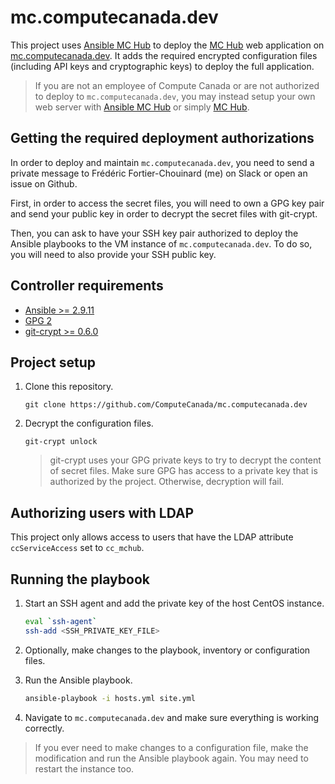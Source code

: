 # mc.computecanada.dev

This project uses [Ansible MC Hub](https://github.com/ComputeCanada/ansible-mc-hub) to deploy the [MC Hub](https://github.com/ComputeCanada/mc-hub) web application on [mc.computecanada.dev](https://mc.computecanada.dev). It adds the required encrypted configuration files (including API keys and cryptographic keys) to deploy the full application.

> If you are not an employee of Compute Canada or are not authorized to deploy to `mc.computecanada.dev`, you may instead setup your own web server with [Ansible MC Hub](https://github.com/ComputeCanada/ansible-mc-hub) or simply [MC Hub](https://github.com/ComputeCanada/mc-hub).

## Getting the required deployment authorizations

In order to deploy and maintain `mc.computecanada.dev`, you need to send a private message to Frédéric Fortier-Chouinard (me) on Slack or open an issue on Github.

First, in order to access the secret files, you will need to own a GPG key pair and send your public key in order to decrypt the secret files with git-crypt.

Then, you can ask to have your SSH key pair authorized to deploy the Ansible playbooks to the VM instance of `mc.computecanada.dev`. To do so, you will need to also provide your SSH public key.

## Controller requirements

* [Ansible >= 2.9.11](https://docs.ansible.com/ansible/latest/installation_guide/intro_installation.html)
* [GPG 2](https://gnupg.org/index.html)
* [git-crypt >= 0.6.0](https://www.agwa.name/projects/git-crypt/)

## Project setup

1. Clone this repository.
    ````
    git clone https://github.com/ComputeCanada/mc.computecanada.dev
    ````

2. Decrypt the configuration files.

    ````
    git-crypt unlock
    ````
    > git-crypt uses your GPG private keys to try to decrypt the content of secret files. Make sure GPG has access to a private key that is authorized by the project. Otherwise, decryption will fail.

## Authorizing users with LDAP

This project only allows access to users that have the LDAP attribute `ccServiceAccess` set to `cc_mchub`.

## Running the playbook

1. Start an SSH agent and add the private key of the host CentOS instance.

    ````bash
    eval `ssh-agent`
    ssh-add <SSH_PRIVATE_KEY_FILE>
    ````

2. Optionally, make changes to the playbook, inventory or configuration files.

3. Run the Ansible playbook.

    ````bash
    ansible-playbook -i hosts.yml site.yml
    ````

3. Navigate to `mc.computecanada.dev` and make sure everything is working correctly.

> If you ever need to make changes to a configuration file, make the modification and run the Ansible playbook again. You may need to restart the instance too.
